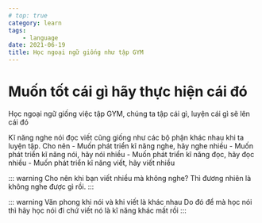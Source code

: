 ```yaml
---
# top: true
category: learn
tags:
    - language
date: 2021-06-19
title: Học ngoại ngữ giống như tập GYM
---
```

# Muốn tốt cái gì hãy thực hiện cái đó
Học ngoại ngữ giống việc tập GYM, chúng ta tập cái gì, luyện cái gì sẽ lên cái đó

Kĩ năng nghe nói đọc viết cũng giống như các bộ phận khác nhau khi ta luyện tập. Cho nên
    - Muốn phát triển kĩ năng nghe, hãy nghe nhiều
    - Muốn phát triển kĩ năng nói, hãy nói nhiều
    - Muốn phát triển kĩ năng đọc, hãy đọc nhiều
    - Muốn phát triển kĩ năng viết, hãy viết nhiều

::: warning Cho nên khi bạn viết nhiều mà không nghe?
Thì đương nhiên là không nghe được gì rồi.
:::

::: warning Văn phong khi nói và khi viết là khác nhau
Do đó để mà học nói thì hãy học nói đi chứ viết nó là kĩ năng khác mất rồi
:::